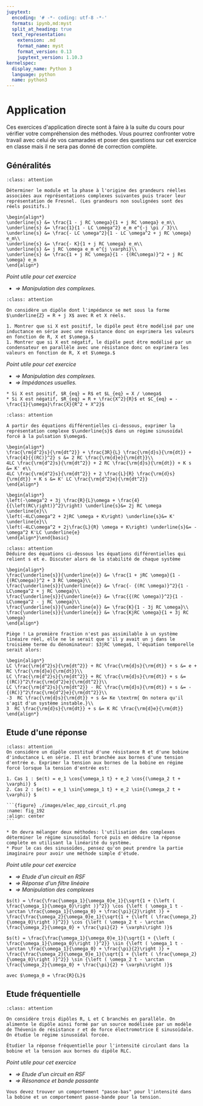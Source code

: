 ```yaml
---
jupytext:
  encoding: '# -*- coding: utf-8 -*-'
  formats: ipynb,md:myst
  split_at_heading: true
  text_representation:
    extension: .md
    format_name: myst
    format_version: 0.13
    jupytext_version: 1.10.3
kernelspec:
  display_name: Python 3
  language: python
  name: python3
---
```

# Application

Ces exercices d'application directe sont à faire à la suite du cours pour vérifier votre compréhension des méthodes. Vous pourrez confronter votre travail avec celui de vos camarades et poser des questions sur cet exercice en classe mais il ne sera pas donné de correction complète.

## Généralités

````{admonition} Manipulation des complexes 
:class: attention

Déterminer le module et la phase à l'origine des grandeurs réelles associées aux représentations complexes suivantes puis tracer leur représentation de Fresnel. (Les grandeurs non soulignées sont des réels positifs.)

\begin{align*}
\underline{s} &= \frac{1 - j RC \omega}{1 + j RC \omega} e_m\\
\underline{s} &= \frac{1}{1 - LC \omega^2} e_m e^{-j \pi / 3}\\
\underline{s} &= \frac{- LC \omega^2}{1 - LC \omega^2 + j RC \omega} e_m\\
\underline{s} &= \frac{- K}{1 + j RC \omega} e_m\\
\underline{s} &= j RC \omega e_m e^{j \varphi}\\
\underline{s} &= \frac{1 + j RC \omega}{1 - {(RC\omega)}^2 + j RC \omega} e_m
\end{align*}
````

_Point utile pour cet exercice_
* _$\Longrightarrow$ Manipulation des complexes._

````{admonition} Modélisation d'une impédance
:class: attention

On considère un dipôle dont l'impédance se met sous la forme $\underline{Z} = R + j X$ avec R et X réels.

1. Montrer que si X est positif, le dipôle peut être modélisé par une inductance en série avec une résistance donc on exprimera les valeurs en fonction de R, X et $\omega.$
1. Montrer que si X est négatif, le dipôle peut être modélisé par un condensateur en parallèle avec une résistance donc on exprimera les valeurs en fonction de R, X et $\omega.$
````

_Point utile pour cet exercice_
* _$\Longrightarrow$ Manipulation des complexes._
* _$\Longrightarrow$ Impédances usuelles._


````{topic} Eléments de réponse (sans justification)
* Si X est positif, $R_{eq} = R$ et $L_{eq} = X / \omega$
* Si X est négatif, $R_{eq} = R + \frac{X^2}{R}$ et $C_{eq} = -\frac{1}{\omega}\frac{X}{R^2 + X^2}$
````

````{admonition} Passage temporel-fréquentiel
:class: attention

A partir des équations différentielles ci-dessous, exprimer la représentation complexe $\underline{s}$ dans un régime sinusoïdal forcé à la pulsation $\omega$.

\begin{align*}
\frac{\rm{d^2}s}{\rm{dt^2}} + \frac{3R}{L} \frac{\rm{d}s}{\rm{dt}} + \frac{4}{{(RC)}^2} s &= 2 RC \frac{\rm{d}e}{\rm{dt}}\\
4LC \frac{\rm{d^2}s}{\rm{dt^2}} + 2 RC \frac{\rm{d}s}{\rm{dt}} + K s &= K' e\\
4LC \frac{\rm{d^2}s}{\rm{dt^2}} + 2 \frac{L}{R} \frac{\rm{d}s}{\rm{dt}} + K s &= K' LC \frac{\rm{d^2}e}{\rm{dt^2}}
\end{align*}
````

````{topic} Eléments de réponse (sans justification)
\begin{align*}
\left(-\omega^2 + 3j \frac{R}{L}\omega + \frac{4}{{\left(RC\right)}^2}\right) \underline{s}&= 2j RC \omega \underline{e}\\
\left(-4LC\omega^2 + 2jRC \omega + K\right) \underline{s}&= K' \underline{e}\\
\left(-4LC\omega^2 + 2j\frac{L}{R} \omega + K\right) \underline{s}&= -\omega^2 K'LC \underline{e}
\end{align*}\end{basic}
````

````{admonition} Passage fréquentiel-temporel 
:class: attention
Déduire des équations ci-dessous les équations différentielles qui relient s et e. Discuter alors de la stabilité de chaque système

\begin{align*}
\frac{\underline{s}}{\underline{e}} &= \frac{1 + jRC \omega}{1 - {(RC\omega)}^2 + 3 RC \omega}\\
\frac{\underline{s}}{\underline{e}} &= \frac{- {(RC \omega)}^2}{1 - LC\omega^2 + j RC \omega}\\
\frac{\underline{s}}{\underline{e}} &= \frac{{(RC \omega)}^2}{1 - LC\omega^2 - j RC \omega}\\
\frac{\underline{s}}{\underline{e}} &= \frac{K}{1 - 3j RC \omega}\\
\frac{\underline{s}}{\underline{e}} &= \frac{KjRC \omega}{1 + 3j RC \omega}
\end{align*}
````

````{topic} Eléments de réponse (sans justification) 
Piège ! La première fraction n'est pas assimilable à un système linéaire réel, elle ne le serait que s'il y avait un j dans le troisième terme du dénominateur: $3jRC \omega$, l'équation temporelle serait alors:

\begin{align*}
LC \frac{\rm{d^2}s}{\rm{dt^2}} + RC \frac{\rm{d}s}{\rm{dt}} + s &= e + RC \frac{\rm{d}e}{\rm{dt}}\\
LC \frac{\rm{d^2}s}{\rm{dt^2}} + RC \frac{\rm{d}s}{\rm{dt}} + s &= {(RC)}^2\frac{\rm{d^2}e}{\rm{dt^2}}\\
LC \frac{\rm{d^2}s}{\rm{dt^2}} - RC \frac{\rm{d}s}{\rm{dt}} + s &= -{(RC)}^2\frac{\rm{d^2}e}{\rm{dt^2}}\\
-3  RC \frac{\rm{d}s}{\rm{dt}} + s &= Ke \textrm{ On notera qu'il s'agit d'un système instable.}\\
3  RC \frac{\rm{d}s}{\rm{dt}} + s &= K RC \frac{\rm{d}e}{\rm{dt}}
\end{align*}
````

## Etude d'une réponse

````{admonition} Circuit RL 
:class: attention
On considère un dipôle constitué d'une résistance R et d'une bobine d'inductance L en série. Il est branchée aux bornes d'une tension d'entrée e. Exprimer la tension aux bornes de la bobine en régime forcé lorsque la tension d'entrée est:

1. Cas 1 : $e(t) = e_1 \cos{\omega_1 t} + e_2 \cos{(\omega_2 t + \varphi)} $
2. Cas 2 : $e(t) = e_1 \sin{\omega_1 t} + e_2 \sin{(\omega_2 t + \varphi)} $

```{figure} ./images/elec_app_circuit_rl.png
:name: fig_192
:align: center
```

* On devra mélanger deux méthodes: l'utilisation des complexes déterminer le régime sinusoïdal forcé puis en déduire la réponse complète en utilisant la linéarité du système.
* Pour le cas des sinusoïdes, pensez qu'on peut prendre la partie imaginaire pour avoir une méthode simple d'étude.
````

_Point utile pour cet exercice_
* _$\Longrightarrow$ Etude d'un circuit en RSF_
* _$\Longrightarrow$ Réponse d'un filtre linéaire_
* _$\Longrightarrow$ Manipulation des complexes_

````{topic} Eléments de réponse (sans justification)
$s(t) = \frac{\frac{\omega_1}{\omega_0}e_1}{\sqrt{1 + {\left ( \frac{\omega_1}{\omega_0}\right )}^2}} \cos {\left ( \omega_1 t - \arctan \frac{\omega_1}{\omega_0} + \frac{\pi}{2}\right )} + \frac{\frac{\omega_2}{\omega_0}e_1}{\sqrt{1 + {\left ( \frac{\omega_2}{\omega_0}\right )}^2}} \cos {\left ( \omega_2 t - \arctan \frac{\omega_2}{\omega_0} + \frac{\pi}{2} + \varphi\right )}$

$s(t) = \frac{\frac{\omega_1}{\omega_0}e_1}{\sqrt{1 + {\left ( \frac{\omega_1}{\omega_0}\right )}^2}} \sin {\left ( \omega_1 t - \arctan \frac{\omega_1}{\omega_0} + \frac{\pi}{2}\right )} + \frac{\frac{\omega_2}{\omega_0}e_1}{\sqrt{1 + {\left ( \frac{\omega_2}{\omega_0}\right )}^2}} \sin {\left ( \omega_2 t - \arctan \frac{\omega_2}{\omega_0} + \frac{\pi}{2} + \varphi\right )}$

avec $\omega_0 = \frac{R}{L}$
````


## Etude fréquentielle

````{admonition} RLC parallèlle 
:class: attention

On considère trois dipôles R, L et C branchés en parallèle. On alimente le dipôle ainsi formé par un source modélisée par un modèle de Thévenin de résistance r et de force électromotrice E sinusoïdale. On étudie le régime sinusoïdal forcée.

Étudier la réponse fréquentielle pour l'intensité circulant dans la bobine et la tension aux bornes du dipôle RLC.
````

_Point utile pour cet exercice_
* _$\Longrightarrow$ Etude d'un circuit en RSF_
* _$\Longrightarrow$ Résonance et bande passante_


````{topic} Eléments de réponse (sans justification)
Vous devez trouver un comportement "passe-bas" pour l'intensité dans la bobine et un comportement passe-bande pour la tension.
````
